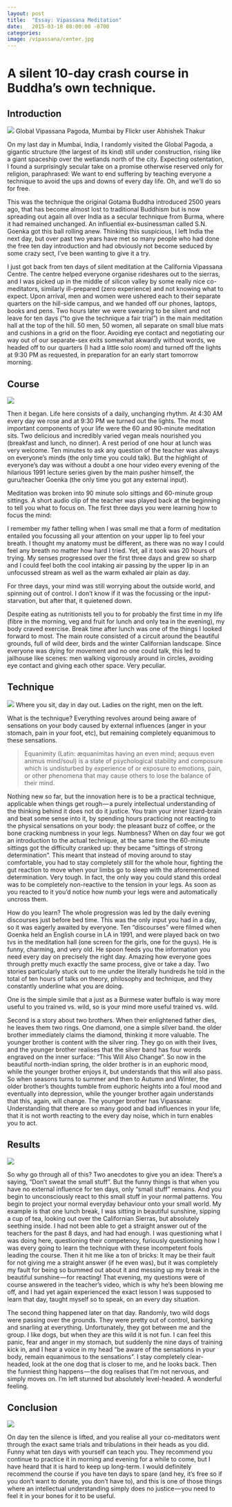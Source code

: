 ```yaml
---
layout: post
title:  "Essay: Vipassana Meditation"
date:   2015-03-18 08:00:00 -0700
categories: 
image: /vipassana/center.jpg
---
```


A silent 10-day crash course in Buddha’s own technique.
======================================================

Introduction
---

![](/vipassana/pagoda.jpg)
Global Vipassana Pagoda, Mumbai by Flickr user Abhishek Thakur

On my last day in Mumbai, India, I randomly visited the Global Pagoda, a gigantic structure (the largest of its kind) still under construction, rising like a giant spaceship over the wetlands north of the city. Expecting ostentation, I found a surprisingly secular take on a promise otherwise reserved only for religion, paraphrased: We want to end suffering by teaching everyone a technique to avoid the ups and downs of every day life. Oh, and we’ll do so for free. 

This was the technique the original Gotama Buddha introduced 2500 years ago, that has become almost lost to traditional Buddhism but is now spreading out again all over India as a secular technique from Burma, where it had remained unchanged. An influential ex-businessman called S.N. Goenka got this ball rolling anew. Thinking this suspicious, I left India the next day, but over past two years have met so many people who had done the free ten day introduction and had obviously not become seduced by some crazy sect, I’ve been wanting to give it a try.

I just got back from ten days of silent meditation at the California Vipassana Centre. The centre helped everyone organise rideshares out to the sierras, and I was picked up in the middle of silicon valley by some really nice co-meditators, similarly ill-prepared (zero experience) and not knowing what to expect. Upon arrival, men and women were ushered each to their separate quarters on the hill-side campus, and we handed off our phones, laptops, books and pens. Two hours later we were swearing to be silent and not leave for ten days (“to give the technique a fair trial”) in the main meditation hall at the top of the hill. 50 men, 50 women, all separate on small blue mats and cushions in a grid on the floor. Avoiding eye contact and negotiating our way out of our separate-sex exits somewhat akwardly without words, we headed off to our quarters (I had a little solo room) and turned off the lights at 9:30 PM as requested, in preparation for an early start tomorrow morning.

Course
---

![](/vipassana/center.jpg)

Then it began. Life here consists of a daily, unchanging rhythm. At 4:30 AM every day we rose and at 9:30 PM we turned out the lights. The most important components of your life were the 60 and 90-minute meditation sits. Two delicious and incredibly varied vegan meals nourished you (breakfast and lunch, no dinner). A rest period of one hour at lunch was very welcome. Ten minutes to ask any question of the teacher was always on everyone’s minds (the only time you could talk). But the highlight of everyone’s day was without a doubt a one hour video every evening of the hilarious 1991 lecture series given by the main pusher himself, the guru/teacher Goenka (the only time you got any external input).


Meditation was broken into 90 minute solo sittings and 60-minute group sittings. A short audio clip of the teacher was played back at the beginning to tell you what to focus on. The first three days you were learning how to focus the mind:

I remember my father telling when I was small me that a form of meditation entailed you focussing all your attention on your upper lip to feel your breath. I thought my anatomy must be different, as there was no way I could feel any breath no matter how hard I tried. Yet, all it took was 20 hours of trying. My senses progressed over the first three days and grew so sharp and I could feel both the cool intaking air passing by the upper lip in an unfocussed stream as well as the warm exhaled air plain as day.

For three days, your mind was still worrying about the outside world, and spinning out of control. I don’t know if it was the focussing or the input-starvation, but after that, it quietened down.

Despite eating as nutritionists tell you to for probably the first time in my life (fibre in the morning, veg and fruit for lunch and only tea in the evening), my body craved exercise. Break time after lunch was one of the things I looked forward to most. The main route consisted of a circuit around the beautiful grounds, full of wild deer, birds and the winter Californian landscape. Since everyone was dying for movement and no one could talk, this led to jailhouse like scenes: men walking vigorously around in circles, avoiding eye contact and giving each other space. Very peculiar.

Technique
---

![](/vipassana/hall.jpg)
Where you sit, day in day out. Ladies on the right, men on the left.

What is the technique? Everything revolves around being aware of sensations on your body caused by external influences (anger in your stomach, pain in your foot, etc), but remaining completely equanimous to these sensations.

> Equanimity (Latin: æquanimitas having an even mind; aequus even animus mind/soul) 
> is a state of psychological stability and composure which is 
> undisturbed by experience of or exposure to emotions, pain, or 
> other phenomena that may cause others to lose the balance of their mind.

Nothing new so far, but the innovation here is to be a practical technique, applicable when things get rough — a purely intellectual understanding of the thinking behind it does not do it justice. You train your inner lizard-brain and beat some sense into it, by spending hours practicing not reacting to the physical sensations on your body: the pleasant buzz of coffee, or the bone cracking numbness in your legs. Numbness? When on day four we got an introduction to the actual technique, at the same time the 60-minute sittings got the difficulty cranked up: they became “sittings of strong determination”. This meant that instead of moving around to stay comfortable, you had to stay completely still for the whole hour, fighting the gut reaction to move when your limbs go to sleep with the aforementioned determination. Very tough. In fact, the only way you could stand this ordeal was to be completely non-reactive to the tension in your legs. As soon as you reacted to it you’d notice how numb your legs were and automatically uncross them.

How do you learn? The whole progression was led by the daily evening discourses just before bed time. This was the only input you had in a day, so it was eagerly awaited by everyone. Ten “discourses” were filmed when Goenka held an English course in LA in 1991, and were played back on two tvs in the meditation hall (one screen for the girls, one for the guys). He is funny, charming, and very old. He spoon feeds you the information you need every day on precisely the right day. Amazing how everyone goes through pretty much exactly the same process, give or take a day.
Two stories particularly stuck out to me under the literally hundreds he told in the total of ten hours of talks on theory, philosophy and technique, and they constantly underline what you are doing.

One is the simple simile that a just as a Burmese water buffalo is way more useful to you trained vs. wild, so is your mind more useful trained vs. wild.

Second is a story about two brothers. When their enlightened father dies, he leaves them two rings. One diamond, one a simple silver band. the older brother immediately claims the diamond, thinking it more valuable. The younger brother is content with the silver ring. They go on with their lives, and the younger brother realises that the silver band has four words engraved on the inner surface: “This Will Also Change”. So now in the beautiful north-indian spring, the older brother is in an euphoric mood, while the younger brother enjoys it, but understands that this will also pass. So when seasons turns to summer and then to Autumn and Winter, the older brother’s thoughts tumble from euphoric heights into a foul mood and eventually into depression, while the younger brother again understands that this, again, will change. The younger brother has Vipassana: Understanding that there are so many good and bad influences in your life, that it is not worth reacting to the every day noise, which in turn enables you to act.

Results
---

![](/vipassana/horizon.jpg)

So why go through all of this? Two anecdotes to give you an idea:
There’s a saying, “Don’t sweat the small stuff”. But the funny things is that when you have no external influence for ten days, only “small stuff” remains. And you begin to unconsciously react to this small stuff in your normal patterns. You begin to project your normal everyday behaviour onto your small world. My example is that one lunch break, I was sitting in beautiful sunshine, sipping a cup of tea, looking out over the Californian Sierras, but absolutely seething inside. I had not been able to get a straight answer out of the teachers for the past 8 days, and had had enough. I was questioning what I was doing here, questioning their competency, furiously questioning how I was every going to learn the technique with these incompetent fools leading the course. Then it hit me like a ton of bricks: It may be their fault for not giving me a straight answer (if he even was), but it was completely my fault for being so bummed out about it and messing up my break in the beautiful sunshine — for reacting! That evening, my questions were of course answered in the teacher’s video, which is why he’s been blowing me off, and I had yet again experienced the exact lesson I was supposed to learn that day, taught myself so to speak, on an every day situation.

The second thing happened later on that day. Randomly, two wild dogs were passing over the grounds. They were pretty out of control, barking and snarling at everything. Unfortunately, they got between me and the group. I like dogs, but when they are this wild it is not fun. I can feel this panic, fear and anger in my stomach, but suddenly the nine days of training kick in, and I hear a voice in my head “be aware of the sensations in your body, remain equanimous to the sensations”. I stay completely clear-headed, look at the one dog that is closer to me, and he looks back. Then the funniest thing happens — the dog realises that I’m not nervous, and simply moves on. I’m left stunned but absolutely level-headed. A wonderful feeling.

Conclusion
---

![](/vipassana/boundary.jpg)

On day ten the silence is lifted, and you realise all your co-meditators went through the exact same trials and tribulations in their heads as you did. Funny what ten days with yourself can teach you. They recommend you continue to practice it in morning and evening for a while to come, but I have heard that it is hard to keep up long-term. I would definitely recommend the course if you have ten days to spare (and hey, it’s free so if you don’t want to donate, you don’t have to), and this is one of those things where an intellectual understanding simply does no justice — you need to feel it in your bones for it to be useful.
